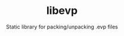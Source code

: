 <div align="center">
  <h1>libevp</h1>
  <p>
    Static library for packing/unpacking .evp files
  </p>
</div>
</br></br>
